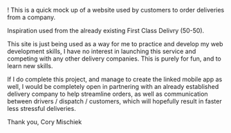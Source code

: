 ! This is a quick mock up of a website used by customers to order deliveries from a company. 

Inspiration used from the already existing First Class Delivry (50-50). 

This site is just being used as a way for me to practice and develop my web development skills, I have no interest in launching this service and competing with any other delivery companies. This is purely for fun, and to learn new skills. 

If I do complete this project, and manage to create the linked mobile app as well, I would be completely open in partnering with an already established delivery company to help streamline orders, as well as communication between drivers / dispatch / customers, which will hopefully result in faster less stressful deliveries. 

Thank you, 
  Cory Mischiek